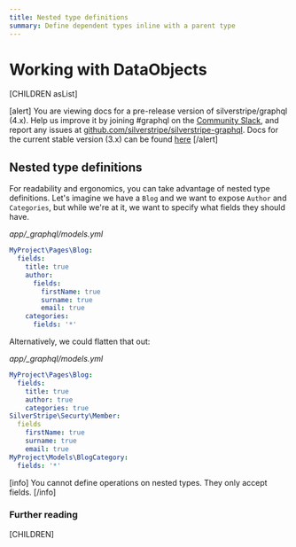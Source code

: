 ```yaml
---
title: Nested type definitions
summary: Define dependent types inline with a parent type
---
```

# Working with DataObjects

[CHILDREN asList]

[alert]
You are viewing docs for a pre-release version of silverstripe/graphql (4.x).
Help us improve it by joining #graphql on the [Community Slack](https://www.silverstripe.org/blog/community-slack-channel/),
and report any issues at [github.com/silverstripe/silverstripe-graphql](https://github.com/silverstripe/silverstripe-graphql). 
Docs for the current stable version (3.x) can be found
[here](https://github.com/silverstripe/silverstripe-graphql/tree/3)
[/alert]

## Nested type definitions

For readability and ergonomics, you can take advantage of nested type definitions. Let's imagine
we have a `Blog` and we want to expose `Author` and `Categories`, but while we're at it, we want
to specify what fields they should have.

*app/_graphql/models.yml*
```yaml
MyProject\Pages\Blog:
  fields:
    title: true
    author:
      fields:
        firstName: true
        surname: true
        email: true
    categories:
      fields: '*'
```

Alternatively, we could flatten that out:

*app/_graphql/models.yml*
```yaml
MyProject\Pages\Blog:
  fields:
    title: true
    author: true
    categories: true
SilverStripe\Securty\Member:
  fields
    firstName: true
    surname: true
    email: true
MyProject\Models\BlogCategory:
  fields: '*'
```

[info]
You cannot define operations on nested types. They only accept fields.
[/info]

### Further reading

[CHILDREN]
